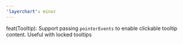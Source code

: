 ```yaml
---
'layerchart': minor
---
```


feat(Tooltip): Support passing `pointerEvents` to enable clickable tooltip content. Useful with locked tooltips

